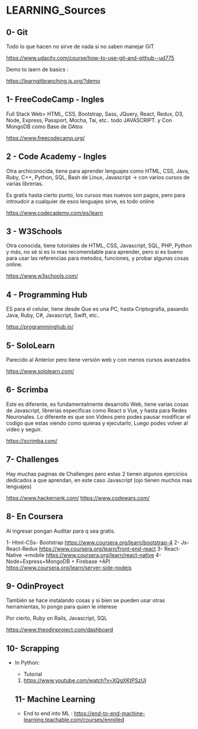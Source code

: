 # LEARNING_Sources

## 0- Git
Todo lo que hacen no sirve de nada si no saben manejar GIT

https://www.udacity.com/course/how-to-use-git-and-github--ud775

Demo to laern de basics :

https://learngitbranching.js.org/?demo

## 1- FreeCodeCamp - Ingles

Full Stack Web= HTML, CSS, Bootstrap, Sass, JQuery, React, Redux, D3, Node, Express, Passport, Mocha, Tai, etc.. todo JAVASCRIPT. y Con MongoDB como Base de DAtos

https://www.freecodecamp.org/

## 2 - Code Academy - Ingles

Otra archiconocida, tiene para aprender lenguajes como HTML, CSS, Java, Ruby, C++, Python, SQL, Bash de Linux, Javascript -> con varios cursos de varias librerias.

Es gratis hasta cierto punto, los cursos mas nuevos son pagos, pero para introudcir a cualquier de esos lenguajes sirve, es todo online

https://www.codecademy.com/es/learn

## 3 - W3Schools

Otra conocida, tiene tutoriales de HTML, CSS, Javascript, SQL, PHP, Python y más, no sé si es lo mas recomendable para aprender, pero si es bueno para usar las referencias para metodos, funciones, y probar algunas cosas online.

https://www.w3schools.com/

## 4 - Programming Hub
ES para el celular, tiene desde Que es una PC, hasta Criptografia, pasando Java, Ruby, C#, Javascript, Swift, etc..

https://programminghub.io/

## 5- SoloLearn

Parecido al Anterior pero tiene versión web y con menos cursos avanzados

https://www.sololearn.com/

## 6- Scrimba

Este es diferente, es fundamentalmente desarrollo Web, tiene varias cosas de Javascript, librerias especificas como React o Vue, y hasta para Redes Neuronales.
Lo diferente es que son Videos pero podes pausar modificar el codigo que estas viendo como quieras y ejecutarlo, Luego podes volver al video y seguir.

https://scrimba.com/

## 7- Challenges

Hay muchas paginas de Challenges pero estas 2 tienen algunos ejercicios dedicados a que aprendan, en este caso Javascript (ojo tienen muchos mas lenguajes)

https://www.hackerrank.com/
https://www.codewars.com/

## 8- En Coursera
Al ingresar pongan Auditar para q sea gratis.

1- Html-CSs- Bootstrap
https://www.coursera.org/learn/bootstrap-4
2- Js-React-Redux
https://www.coursera.org/learn/front-end-react
3- React-Native ->mobile
https://www.coursera.org/learn/react-native
4- Node+Express+MongoDB + Firebase +API
https://www.coursera.org/learn/server-side-nodejs

## 9- OdinProyect

También se hace instalando cosas y si bien se pueden usar otras herramientas, lo pongo para quien le interese

Por cierto, Ruby on Rails, Javascript, SQL

https://www.theodinproject.com/dashboard

## 10- Scrapping
- In Python:
  - Tutorial
  1. https://www.youtube.com/watch?v=XQgXKtPSzUI
  
  ## 11- Machine Learning
  - End to end into ML : https://end-to-end-machine-learning.teachable.com/courses/enrolled 

